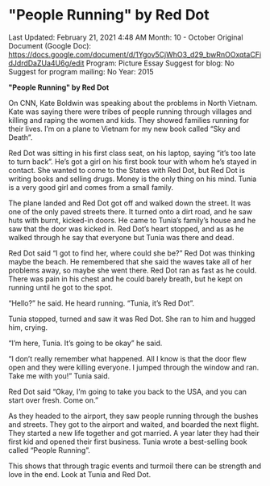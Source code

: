 # "People Running" by Red Dot

Last Updated: February 21, 2021 4:48 AM
Month: 10 - October
Original Document (Google Doc): https://docs.google.com/document/d/1Ygov5CjWhO3_d29_bwRnOOxqtaCFidJdrdDaZUa4U6g/edit
Program: Picture Essay
Suggest for blog: No
Suggest for program mailing: No
Year: 2015

**"People Running" by Red Dot**

On CNN, Kate Boldwin was speaking about the problems in North Vietnam. Kate was saying there were tribes of people running through villages and killing and raping the women and kids. They showed families running for their lives. I’m on a plane to Vietnam for my new book called “Sky and Death”.

Red Dot was sitting in his first class seat, on his laptop, saying “it’s too late to turn back”. He’s got a girl on his first book tour with whom he’s stayed in contact. She wanted to come to the States with Red Dot, but Red Dot is writing books and selling drugs. Money is the only thing on his mind. Tunia is a very good girl and comes from a small family.

The plane landed and Red Dot got off and walked down the street. It was one of the only paved streets there. It turned onto a dirt road, and he saw huts with burnt, kicked-in doors. He came to Tunia’s family’s house and he saw that the door was kicked in. Red Dot’s heart stopped, and as as he walked through he say that everyone but Tunia was there and dead.

Red Dot said “I got to find her, where could she be?” Red Dot was thinking maybe the beach. He remembered that she said the waves take all of her problems away, so maybe she went there. Red Dot ran as fast as he could. There was pain in his chest and he could barely breath, but he kept on running until he got to the spot.

“Hello?” he said. He heard running. “Tunia, it’s Red Dot”.

Tunia stopped, turned and saw it was Red Dot. She ran to him and hugged him, crying.

“I’m here, Tunia. It’s going to be okay” he said.

“I don’t really remember what happened. All I know is that the door flew open and they were killing everyone. I jumped through the window and ran. Take me with you!” Tunia said.

Red Dot said “Okay, I’m going to take you back to the USA, and you can start over fresh. Come on.”

As they headed to the airport, they saw people running through the bushes and streets. They got to the airport and waited, and boarded the next flight. They started a new life together and got married. A year later they had their first kid and opened their first business. Tunia wrote a best-selling book called “People Running”.

This shows that through tragic events and turmoil there can be strength and love in the end. Look at Tunia and Red Dot.